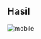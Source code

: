 ## Hasil 

![mobile](https://github.com/bagussatoto/GusBio/assets/87259393/9829b925-c1b9-4850-8471-55c852e087d4)
